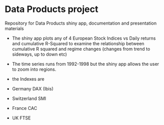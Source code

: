 # Data Products project
Repository for Data Products shiny app, documentation and presentation materials

- The shiny app plots any of 4 European Stock Indices vs Daily returns and cumulative R-Squared to examine the relationship between cumulative R squared and regime changes (changes from trend to sideways, up to down etc)
- The time series runs from 1992-1998 but the shiny app allows the user to zoom into regions.
- the Indexes are

 - Germany DAX (Ibis)
 - Switzerland SMI
 - France CAC
 - UK FTSE
